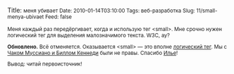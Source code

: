 Title: <small> меня убивает
Date: 2010-01-14T03:10:00
Tags: веб-разработка
Slug: 11/small-menya-ubivaet
Feed: false

<p>Меня каждый раз передёргивает, когда и использую тег &lt;small&gt;. Мне срочно нужен логический тег для выделения малозначимого текста. W3C, ау?</p>
<p><strong>Обновлено.</strong> Всё отменяется. Оказывается &lt;small&gt; — это вполне <a href="http://www.w3.org/TR/html5/text-level-semantics.html#the-small-element">логический тег</a>. Мы с <a href="http://www.ozon.ru/context/detail/id/3881084/">Чаком Муссиано и Биллом Кеннеди</a> были не правы. Спасибо <a href="http://ilyabirman.ru/">Илье</a>!</p>
<p>Вывод: читай первоисточник!</p>
